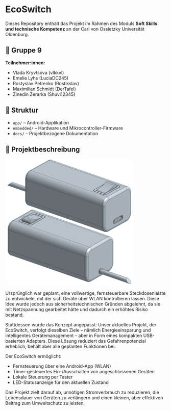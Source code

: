 # EcoSwitch

Dieses Repository enthält das Projekt im Rahmen des Moduls **Soft Skills und technische Kompetenz** an der Carl von Ossietzky Universität Oldenburg.

## 📌 Gruppe 9

**Teilnehmer:innen:**
- Vlada Kryvtsova (vlkkvl)
- Emelie Lyhs (LuciaDC245)
- Rostyslav Petrenko (Rostikslav)
- Maximilian Schmidt (DerTafel)
- Zinedin Zerarka (Shuvi12345)

## 📁 Struktur

- `app/` – Android-Applikation
- `embedded/` – Hardware und Mikrocontroller-Firmware
- `docs/` – Projektbezogene Dokumentation

## 📝 Projektbeschreibung
<img src="./docs/img/EcoSwitch_prototype.png" alt="EcoSwitch" style="border-radius: 10px"/>

Ursprünglich war geplant, eine vollwertige, fernsteuerbare Steckdosenleiste zu entwickeln, mit der sich Geräte über WLAN kontrollieren lassen. Diese Idee wurde jedoch aus sicherheitstechnischen Gründen abgelehnt, da sie mit Netzspannung gearbeitet hätte und dadurch ein erhöhtes Risiko bestand.

Stattdessen wurde das Konzept angepasst: Unser aktuelles Projekt, der EcoSwitch, verfolgt dieselben Ziele – nämlich Energieeinsparung und intelligentes Gerätemanagement – aber in Form eines kompakten USB-basierten Adapters. Diese Lösung reduziert das Gefahrenpotenzial erheblich, behält aber alle geplanten Funktionen bei.

Der EcoSwitch ermöglicht:
- Fernsteuerung über eine Android-App (WLAN)
- Timer-gesteuertes Ein-/Ausschalten von angeschlossenen Geräten
- Lokale Steuerung per Taster
- LED-Statusanzeige für den aktuellen Zustand

Das Projekt zielt darauf ab, unnötigen Stromverbrauch zu reduzieren, die Lebensdauer von Geräten zu verlängern und einen kleinen, aber effektiven Beitrag zum Umweltschutz zu leisten.